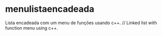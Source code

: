 # menulistaencadeada
Lista encadeada com um menu de funções usando c++.  // Linked list with function menu using c++.
